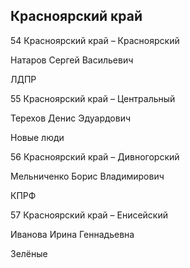 ## Красноярский край
   
   54 Красноярский край – Красноярский
   
   Натаров Сергей Васильевич
   
   ЛДПР
   
   55 Красноярский край – Центральный
   
   Терехов Денис Эдуардович
   
   Новые люди
   
   56 Красноярский край – Дивногорский
   
   Мельниченко Борис Владимирович
   
   КПРФ
   
   57 Красноярский край – Енисейский
   
   Иванова Ирина Геннадьевна
   
   Зелёные
   
